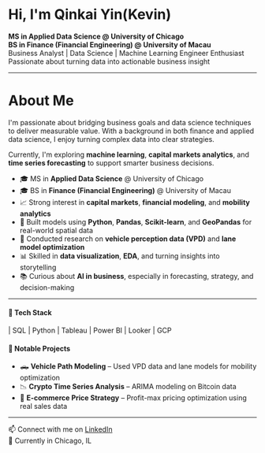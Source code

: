 # Hi, I'm **Qinkai Yin(Kevin)**

**MS in Applied Data Science @ University of Chicago**  
**BS in Finance (Financial Engineering) @ University of Macau**  
Business Analyst | Data Science | Machine Learning Engineer Enthusiast  
Passionate about turning data into actionable business insight

---
# About Me

I'm passionate about bridging business goals and data science techniques to deliver measurable value. With a background in both finance and applied data science, I enjoy turning complex data into clear strategies.

Currently, I'm exploring **machine learning**, **capital markets analytics**, and **time series forecasting** to support smarter business decisions.

- 🎓 MS in **Applied Data Science** @ University of Chicago  
- 🎓 BS in **Finance (Financial Engineering)** @ University of Macau  
- 📈 Strong interest in **capital markets**, **financial modeling**, and **mobility analytics**  
- 🧪 Built models using **Python**, **Pandas**, **Scikit-learn**, and **GeoPandas** for real-world spatial data  
- 🚗 Conducted research on **vehicle perception data (VPD)** and **lane model optimization**  
- 📊 Skilled in **data visualization**, **EDA**, and turning insights into storytelling  
- 📚 Curious about **AI in business**, especially in forecasting, strategy, and decision-making

---

#### 🔧 Tech Stack
| SQL | Python | Tableau | Power BI | Looker | GCP

#### 📁 Notable Projects
- 🛻 **Vehicle Path Modeling** – Used VPD data and lane models for mobility optimization  
- 📉 **Crypto Time Series Analysis** – ARIMA modeling on Bitcoin data  
- 🛒 **E-commerce Price Strategy** – Profit-max pricing optimization using real sales data

---

📫 Connect with me on [LinkedIn](https://www.linkedin.com/in/你的用户名)  
📍 Currently in Chicago, IL
